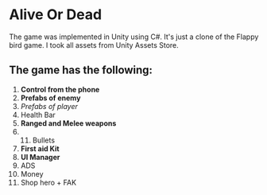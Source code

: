 # **Alive Or Dead**

The game was implemented in Unity using C#. It's just a clone of the Flappy bird game. I took all assets from Unity Assets Store.

## **The game has the following:**
1. **Control from the phone**
2. **Prefabs of enemy**
3. *Prefabs of player*
4. Health Bar
5. **Ranged and Melee weapons**
6. 11. Bullets
7. **First aid Kit**
8. **UI Manager**
9. ADS
10. Money
11. Shop hero + FAK